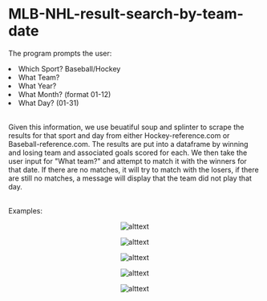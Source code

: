 # MLB-NHL-result-search-by-team-date
The program prompts the user:
<li>Which Sport? Baseball/Hockey</li>
<li>What Team?</li>
<li>What Year?</li>
<li>What Month? (format 01-12)</li>
<li>What Day? (01-31)</li> <br>

Given this information, we use beuatiful soup and splinter to scrape the results for that sport and day from either Hockey-reference.com or Baseball-reference.com.
The results are put into a dataframe by winning and losing team and associated goals scored for each. 
We then take the user input for "What team?" and attempt to match it with the winners for that date. If there are no matches, it will try to match with the losers, if there are still no matches, a message will display that the team did not play that day.

 <br>
Examples: 

<p align="center"

![alttext](https://github.com/sd2wiebe/MLB-NHL-result-search-by-team-date/blob/main/prog_ex.png)

</p>

<p align="center"

![alttext](https://github.com/sd2wiebe/MLB-NHL-result-search-by-team-date/blob/main/prog_ex2.png)

</p>

<p align="center"

![alttext](https://github.com/sd2wiebe/MLB-NHL-result-search-by-team-date/blob/main/prog_ex3.png)

</p>

<p align="center"

![alttext](https://github.com/sd2wiebe/MLB-NHL-result-search-by-team-date/blob/main/prog_ex4.png)

</p>

<p align="center"

![alttext](https://github.com/sd2wiebe/MLB-NHL-result-search-by-team-date/blob/main/prog_ex5.png)

</p>
